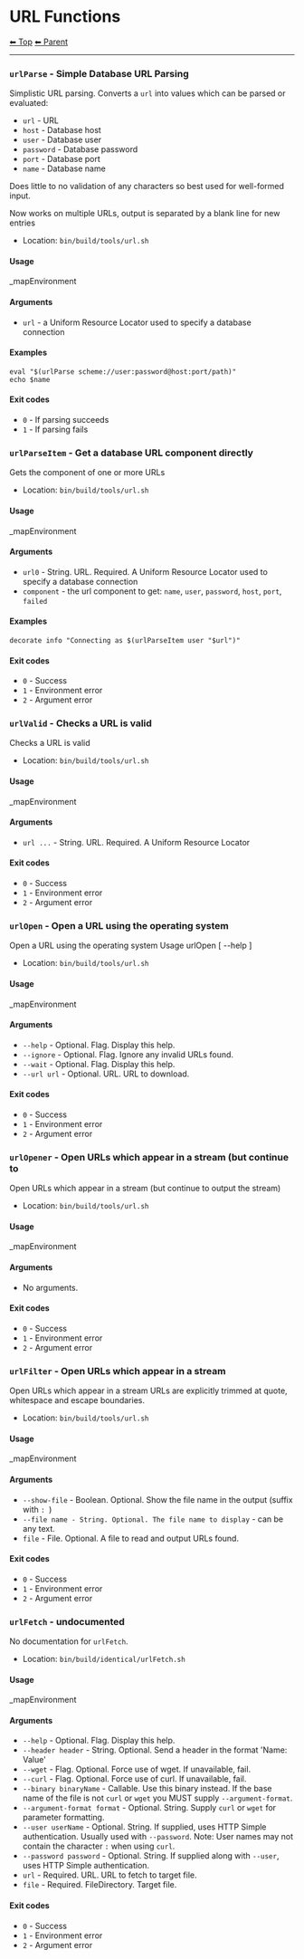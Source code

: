 # URL Functions

<!-- TEMPLATE header 2 -->
[⬅ Top](index.md) [⬅ Parent ](../index.md)
<hr />

### `urlParse` - Simple Database URL Parsing

Simplistic URL parsing. Converts a `url` into values which can be parsed or evaluated:

- `url` - URL
- `host` - Database host
- `user` - Database user
- `password` - Database password
- `port` - Database port
- `name` - Database name

Does little to no validation of any characters so best used for well-formed input.

Now works on multiple URLs, output is separated by a blank line for new entries

- Location: `bin/build/tools/url.sh`

#### Usage

_mapEnvironment

#### Arguments

- `url` - a Uniform Resource Locator used to specify a database connection

#### Examples

    eval "$(urlParse scheme://user:password@host:port/path)"
    echo $name

#### Exit codes

- `0` - If parsing succeeds
- `1` - If parsing fails
### `urlParseItem` - Get a database URL component directly

Gets the component of one or more URLs

- Location: `bin/build/tools/url.sh`

#### Usage

_mapEnvironment

#### Arguments

- `url0` - String. URL. Required. A Uniform Resource Locator used to specify a database connection
- `component` - the url component to get: `name`, `user`, `password`, `host`, `port`, `failed`

#### Examples

    decorate info "Connecting as $(urlParseItem user "$url")"

#### Exit codes

- `0` - Success
- `1` - Environment error
- `2` - Argument error
### `urlValid` - Checks a URL is valid

Checks a URL is valid

- Location: `bin/build/tools/url.sh`

#### Usage

_mapEnvironment

#### Arguments

- `url ...` - String. URL. Required. A Uniform Resource Locator

#### Exit codes

- `0` - Success
- `1` - Environment error
- `2` - Argument error
### `urlOpen` - Open a URL using the operating system

Open a URL using the operating system
Usage urlOpen [ --help ]

- Location: `bin/build/tools/url.sh`

#### Usage

_mapEnvironment

#### Arguments

- `--help` - Optional. Flag. Display this help.
- `--ignore` - Optional. Flag. Ignore any invalid URLs found.
- `--wait` - Optional. Flag. Display this help.
- `--url url` - Optional. URL. URL to download.

#### Exit codes

- `0` - Success
- `1` - Environment error
- `2` - Argument error
### `urlOpener` - Open URLs which appear in a stream (but continue to

Open URLs which appear in a stream (but continue to output the stream)

- Location: `bin/build/tools/url.sh`

#### Usage

_mapEnvironment

#### Arguments

- No arguments.

#### Exit codes

- `0` - Success
- `1` - Environment error
- `2` - Argument error
### `urlFilter` - Open URLs which appear in a stream

Open URLs which appear in a stream
URLs are explicitly trimmed at quote, whitespace and escape boundaries.

- Location: `bin/build/tools/url.sh`

#### Usage

_mapEnvironment

#### Arguments

- `--show-file` - Boolean. Optional. Show the file name in the output (suffix with `: `)
- `--file name - String. Optional. The file name to display` - can be any text.
- `file` - File. Optional. A file to read and output URLs found.

#### Exit codes

- `0` - Success
- `1` - Environment error
- `2` - Argument error
### `urlFetch` - undocumented

No documentation for `urlFetch`.

- Location: `bin/build/identical/urlFetch.sh`

#### Usage

_mapEnvironment

#### Arguments

- `--help` - Optional. Flag. Display this help.
- `--header header` - String. Optional. Send a header in the format 'Name: Value'
- `--wget` - Flag. Optional. Force use of wget. If unavailable, fail.
- `--curl` - Flag. Optional. Force use of curl. If unavailable, fail.
- `--binary binaryName` - Callable. Use this binary instead. If the base name of the file is not `curl` or `wget` you MUST supply `--argument-format`.
- `--argument-format format` - Optional. String. Supply `curl` or `wget` for parameter formatting.
- `--user userName` - Optional. String. If supplied, uses HTTP Simple authentication. Usually used with `--password`. Note: User names may not contain the character `:` when using `curl`.
- `--password password` - Optional. String. If supplied along with `--user`, uses HTTP Simple authentication.
- `url` - Required. URL. URL to fetch to target file.
- `file` - Required. FileDirectory. Target file.

#### Exit codes

- `0` - Success
- `1` - Environment error
- `2` - Argument error
